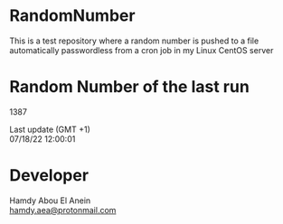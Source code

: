 # RandomNumber    
This is a test repository where a random number is pushed to a file automatically passwordless from a cron job in my Linux CentOS server    
# Random Number of the last run   
1387
      
Last update (GMT +1)    
07/18/22 12:00:01
# Developer    
Hamdy Abou El Anein   
hamdy.aea@protonmail.com
